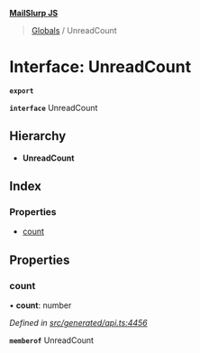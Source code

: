 **[MailSlurp JS](../README.md)**

> [Globals](../README.md) / UnreadCount

# Interface: UnreadCount

**`export`** 

**`interface`** UnreadCount

## Hierarchy

* **UnreadCount**

## Index

### Properties

* [count](unreadcount.md#count)

## Properties

### count

•  **count**: number

*Defined in [src/generated/api.ts:4456](https://github.com/mailslurp/mailslurp-client/blob/6b679b8/src/generated/api.ts#L4456)*

**`memberof`** UnreadCount

